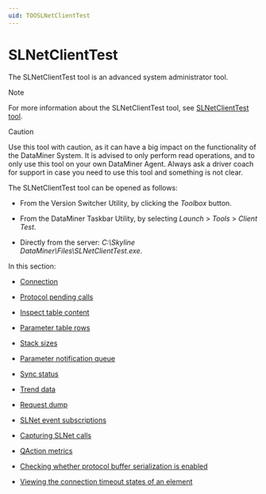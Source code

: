 ```yaml
---
uid: TOOSLNetClientTest
---
```


# SLNetClientTest

The SLNetClientTest tool is an advanced system administrator tool.

> [!NOTE]
> For more information about the SLNetClientTest tool, see [SLNetClientTest tool](xref:SLNetClientTest_tool).

> [!CAUTION]
> Use this tool with caution, as it can have a big impact on the functionality of the DataMiner System. It is advised to only perform read operations, and to only use this tool on your own DataMiner Agent. Always ask a driver coach for support in case you need to use this tool and something is not clear.

The SLNetClientTest tool can be opened as follows:

- From the Version Switcher Utility, by clicking the *Toolbox* button.

- From the DataMiner Taskbar Utility, by selecting *Launch* > *Tools* > *Client Test*.

- Directly from the server: *C:\\Skyline DataMiner\\Files\\SLNetClientTest.exe*.

In this section:

- [Connection](xref:Connection)

- [Protocol pending calls](xref:Protocol_pending_calls)

- [Inspect table content](xref:Inspect_table_content)

- [Parameter table rows](xref:Parameter_table_rows)

- [Stack sizes](xref:Stack_sizes)

- [Parameter notification queue](xref:Parameter_notification_queue)

- [Sync status](xref:Sync_status)

- [Trend data](xref:Trend_data)

- [Request dump](xref:Request_dump)

- [SLNet event subscriptions](xref:SLNet_event_subscriptions)

- [Capturing SLNet calls](xref:Capturing_SLNet_calls)

- [QAction metrics](xref:QAction_metrics)

- [Checking whether protocol buffer serialization is enabled](xref:Checking_whether_protocol_buffer_serialization_is_enabled)

- [Viewing the connection timeout states of an element](xref:Viewing_the_connection_timeout_states_of_an_element)

